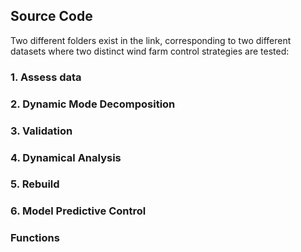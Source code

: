 ## Source Code

Two different folders exist in the link, corresponding to two different datasets where two distinct wind farm control strategies are tested:

### 1. Assess data

### 2. Dynamic Mode Decomposition

### 3. Validation

### 4. Dynamical Analysis

### 5. Rebuild

### 6. Model Predictive Control

### Functions